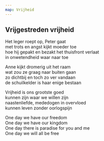 ```yaml
---
map: Vrijheid
---
```


## Vrijgestreden vrijheid

Het leger roept op, Peter gaat\
met trots en angst kijkt moeder toe\
hoe hij gepakt en bezakt het thuisfront verlaat\
in onwetendheid waar naar toe

Anne kijkt dromerig uit het raam\
wat zou ze graag naar buiten gaan\
zo dichtbij en toch zo ver vandaan\
de schuilkelder is haar enige bestaan

Vrijheid is ons grootste goed\
kunnen zijn waar we willen zijn\
naastenliefde, mededogen in overvloed\
kunnen leven zonder oorlogspijn

One day we have our freedom\
One day we have our kingdom\
One day there is paradise for you and me\
One day we will all be free
